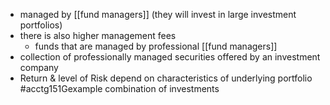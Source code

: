 - managed by [[fund managers]] (they will invest in large investment portfolios)
- there is also higher management fees
	- funds that are managed by professional [[fund managers]]
- collection of professionally managed securities offered by an investment company
- Return & level of Risk depend on characteristics of underlying portfolio #acctg151Gexample combination of investments